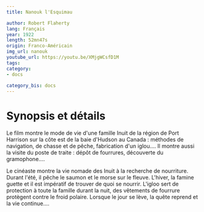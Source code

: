 ```yaml
---
title: Nanouk l'Esquimau 

author: Robert Flaherty
lang: Français
year: 1922 
length: 52mn47s
origin: Franco-Américain 
img_url: nanouk
youtube_url: https://youtu.be/XMjgWCsfD1M
tags:
category: 
- docs
  
category_bis: docs
---
```


# Synopsis et détails

Le film montre le mode de vie d'une famille Inuit de la région de Port Harrison sur la côte est de la baie d'Hudson au Canada : méthodes de navigation, de chasse et de pêche, fabrication d'un iglou.... Il montre aussi la visite du poste de traite : dépôt de fourrures, découverte du gramophone....

Le cinéaste montre la vie nomade des Inuit à la recherche de nourriture. Durant l'été, il pêche le saumon et le morse sur le fleuve. L'hiver, la famine guette et il est impératif de trouver de quoi se nourrir. L'igloo sert de protection à toute la famille durant la nuit, des vêtements de fourrure protègent contre le froid polaire. Lorsque le jour se lève, la quête reprend et la vie continue.... 